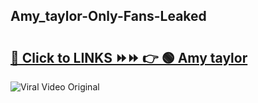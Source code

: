 
 ## Amy_taylor-Only-Fans-Leaked

# <h2><a href="https://clipsfans.com/Amy_taylor&ref=git">🔗 Click to LINKS ⏩⏩ 👉 🟢 Amy taylor </a></h2>

<a href="https://clipsfans.com/Amy_taylor&ref=git" rel="nofollow" data-target="animated-image.originalLink"><img src="https://i.ibb.co.com/xMMVF88/686577567.gif" alt="Viral Video Original" style="max-width: 100%; display: inline-block;" data-target="animated-image.originalImage"></a>
